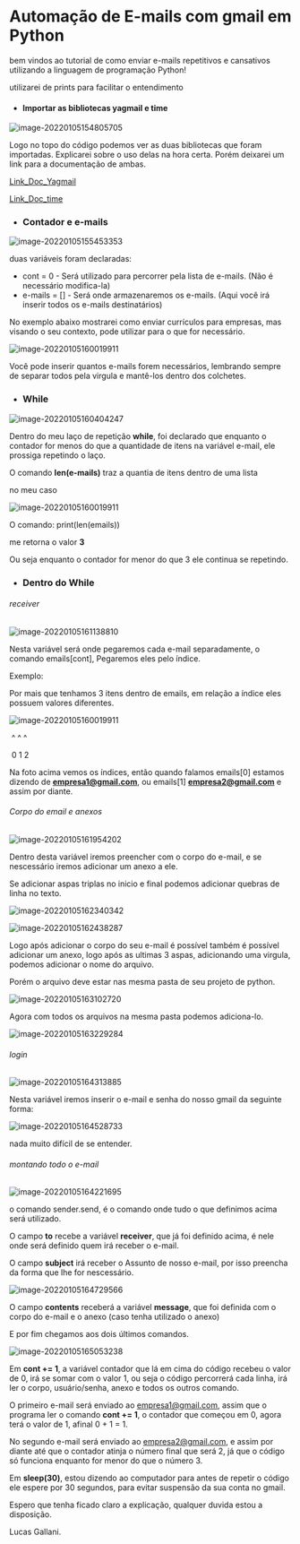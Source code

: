 # Automação de E-mails com gmail em Python

bem vindos ao tutorial de como enviar e-mails repetitivos e cansativos utilizando a linguagem de programação Python!

utilizarei de prints para facilitar o entendimento

- #### Importar as bibliotecas yagmail e time

![image-20220105154805705](C:\Users\lggal\AppData\Roaming\Typora\typora-user-images\image-20220105154805705.png)

Logo no topo do código podemos ver as duas bibliotecas que foram importadas. Explicarei sobre o uso delas na hora certa. Porém deixarei um link para a documentação de ambas.

[Link_Doc_Yagmail](https://pypi.org/project/yagmail/)

[Link_Doc_time](https://docs.python.org/3/library/time.html?highlight=sleep#time.sleep)

- ### Contador e e-mails

![image-20220105155453353](C:\Users\lggal\AppData\Roaming\Typora\typora-user-images\image-20220105155453353.png)

duas variáveis  foram declaradas:

- cont = 0 - Será utilizado para percorrer pela lista de e-mails. (Não é necessário modifica-la)
- e-mails = [] - Será onde armazenaremos os e-mails. (Aqui você irá inserir todos os e-mails destinatários)

No exemplo abaixo mostrarei como enviar currículos para empresas, mas visando  o seu contexto, pode utilizar para o que for necessário.

![image-20220105160019911](C:\Users\lggal\AppData\Roaming\Typora\typora-user-images\image-20220105160019911.png)

Você pode inserir quantos e-mails forem necessários, lembrando sempre de separar todos pela virgula e mantê-los dentro dos colchetes. 

- ### While

![image-20220105160404247](C:\Users\lggal\AppData\Roaming\Typora\typora-user-images\image-20220105160404247.png)

Dentro do meu laço de repetição **while**, foi declarado que enquanto o contador for menos do que a quantidade de itens na variável e-mail, ele prossiga repetindo o laço.

O comando **len(e-mails)** traz a quantia de itens dentro de uma lista

no meu caso

![image-20220105160019911](C:\Users\lggal\AppData\Roaming\Typora\typora-user-images\image-20220105160019911.png)

O comando: print(len(emails))

me retorna o valor **3**

Ou seja enquanto o contador for menor do  que 3 ele continua se repetindo.

- ### Dentro do While

###### receiver

![image-20220105161138810](C:\Users\lggal\AppData\Roaming\Typora\typora-user-images\image-20220105161138810.png)

Nesta variável será onde pegaremos cada e-mail separadamente, o comando emails[cont], Pegaremos eles pelo índice.

Exemplo: 

Por mais que tenhamos 3 itens dentro de emails, em relação a índice eles possuem valores diferentes. 

![image-20220105160019911](C:\Users\lggal\AppData\Roaming\Typora\typora-user-images\image-20220105160019911.png)

​                                                          ^                                         ^                                      ^

​									                      0                                         1                                      2

Na foto acima vemos os índices, então quando falamos emails[0] estamos dizendo de **empresa1@gmail.com**, ou emails[1] **empresa2@gmail.com** e assim por diante.

###### Corpo do email e anexos

![image-20220105161954202](C:\Users\lggal\AppData\Roaming\Typora\typora-user-images\image-20220105161954202.png)

Dentro desta variável iremos preencher com o corpo do e-mail, e se nescessário iremos adicionar um anexo a ele.

Se adicionar aspas triplas no inicio e final podemos adicionar quebras de linha no texto.

![image-20220105162340342](C:\Users\lggal\AppData\Roaming\Typora\typora-user-images\image-20220105162340342.png)

![image-20220105162438287](C:\Users\lggal\AppData\Roaming\Typora\typora-user-images\image-20220105162438287.png)

Logo após adicionar o corpo do seu e-mail é possível também é possível adicionar um anexo, logo após as ultimas 3 aspas, adicionando uma virgula, podemos adicionar o nome do arquivo.

Porém o arquivo deve estar nas mesma pasta de seu projeto de python.

![image-20220105163102720](C:\Users\lggal\AppData\Roaming\Typora\typora-user-images\image-20220105163102720.png)

Agora com todos os arquivos na mesma pasta podemos adiciona-lo.

![image-20220105163229284](C:\Users\lggal\AppData\Roaming\Typora\typora-user-images\image-20220105163229284.png)



###### login

![image-20220105164313885](C:\Users\lggal\AppData\Roaming\Typora\typora-user-images\image-20220105164313885.png)

Nesta variável iremos inserir o e-mail e senha do nosso gmail da seguinte forma:

![image-20220105164528733](C:\Users\lggal\AppData\Roaming\Typora\typora-user-images\image-20220105164528733.png)

nada muito difícil de se entender.

###### montando todo o e-mail

![image-20220105164221695](C:\Users\lggal\AppData\Roaming\Typora\typora-user-images\image-20220105164221695.png)

o comando sender.send, é o comando onde tudo o que definimos acima será utilizado.

O campo **to** recebe a variável **receiver**, que já foi definido acima, é nele onde será definido quem irá receber o e-mail.

O campo **subject** irá receber o Assunto de nosso e-mail, por isso preencha da forma que lhe for nescessário.

![image-20220105164729566](C:\Users\lggal\AppData\Roaming\Typora\typora-user-images\image-20220105164729566.png)

O campo **contents** receberá a variável **message**, que foi definida com o corpo do e-mail e o anexo (caso tenha utilizado o anexo)

E por fim chegamos aos dois últimos comandos.

![image-20220105165053238](C:\Users\lggal\AppData\Roaming\Typora\typora-user-images\image-20220105165053238.png)

Em **cont += 1**, a variável contador que lá em cima do código recebeu o valor de 0, irá se somar com o valor 1, ou seja o código percorrerá cada linha, irá ler o corpo, usuário/senha, anexo e todos os outros comando.

O primeiro e-mail será enviado ao empresa1@gmail.com, assim que o programa ler o comando **cont += 1**, o contador que começou em 0, agora terá o valor de 1, afinal 0 + 1 = 1.

No segundo e-mail será enviado ao empresa2@gmail.com, e assim por diante até que o contador atinja o número final que será 2, já que o código só funciona enquanto for menor do que o número 3.

Em **sleep(30)**, estou dizendo ao computador para antes de repetir o código ele espere por 30 segundos, para evitar suspensão da sua conta no gmail.



Espero que tenha ficado claro a explicação, qualquer duvida estou a disposição.



Lucas Gallani.